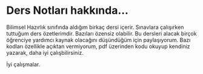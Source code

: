# Ders Notları hakkında...

Bilimsel Hazırlık sınıfında aldığım birkaç dersi içerir. Sınavlara çalışırken tuttuğum ders özetlerimdir. Bazıları özensiz olabilir. Bu dersleri alacak birçok öğrenciye yardımcı kaynak olacağını düşündüğüm için paylaşıyorum. Bazı kodları özellikle açıktan vermiyorum, pdf üzerinden kodu okuyup kendiniz yazarak, daha iyi çalışbilirsiniz. 

İyi çalışmalar.

